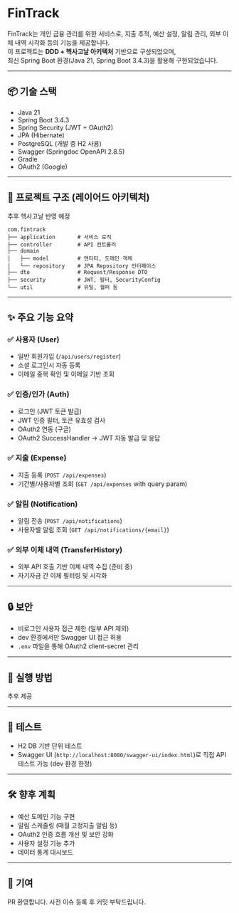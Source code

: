 # FinTrack

FinTrack는 개인 금융 관리를 위한 서비스로, 지출 추적, 예산 설정, 알림 관리, 외부 이체 내역 시각화 등의 기능을 제공합니다.  
이 프로젝트는 **DDD + 헥사고날 아키텍처** 기반으로 구성되었으며,  
최신 Spring Boot 환경(Java 21, Spring Boot 3.4.3)을 활용해 구현되었습니다.

---

## 📦 기술 스택

- Java 21
- Spring Boot 3.4.3
- Spring Security (JWT + OAuth2)
- JPA (Hibernate)
- PostgreSQL (개발 중 H2 사용)
- Swagger (Springdoc OpenAPI 2.8.5)
- Gradle
- OAuth2 (Google)

---

## 📁 프로젝트 구조 (레이어드 아키텍처)

추후 헥사고날 반영 예정

```
com.fintrack
├── application       # 서비스 로직
├── controller        # API 컨트롤러
├── domain
│   ├── model         # 엔티티, 도메인 객체
│   └── repository    # JPA Repository 인터페이스
├── dto               # Request/Response DTO
├── security          # JWT, 필터, SecurityConfig
└── util              # 유틸, 헬퍼 등
```

---

## ✨ 주요 기능 요약

### ✅ 사용자 (User)

- 일반 회원가입 (`/api/users/register`)
- 소셜 로그인시 자동 등록
- 이메일 중복 확인 및 이메일 기반 조회

### ✅ 인증/인가 (Auth)

- 로그인 (JWT 토큰 발급)
- JWT 인증 필터, 토큰 유효성 검사
- OAuth2 연동 (구글)
- OAuth2 SuccessHandler → JWT 자동 발급 및 응답

### ✅ 지출 (Expense)

- 지출 등록 (`POST /api/expenses`)
- 기간별/사용자별 조회 (`GET /api/expenses` with query param)

### ✅ 알림 (Notification)

- 알림 전송 (`POST /api/notifications`)
- 사용자별 알림 조회 (`GET /api/notifications/{email}`)

### ✅ 외부 이체 내역 (TransferHistory)

- 외부 API 호출 기반 이체 내역 수집 (준비 중)
- 자기자금 간 이체 필터링 및 시각화

---

## 🔒 보안

- 비로그인 사용자 접근 제한 (일부 API 제외)
- dev 환경에서만 Swagger UI 접근 허용
- `.env` 파일을 통해 OAuth2 client-secret 관리

---

## 🚀 실행 방법

추후 제공

---

## 🧪 테스트

- H2 DB 기반 단위 테스트
- Swagger UI (`http://localhost:8080/swagger-ui/index.html`)로 직접 API 테스트 가능 (dev 환경 한정)

---

## 🛠 향후 계획

- 예산 도메인 기능 구현
- 알림 스케줄링 (매월 고정지출 알림 등)
- OAuth2 인증 흐름 개선 및 보안 강화
- 사용자 설정 기능 추가
- 데이터 통계 대시보드

---

## 🙌 기여

PR 환영합니다. 사전 이슈 등록 후 커밋 부탁드립니다.
